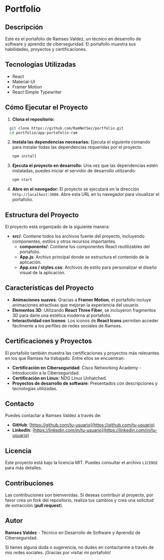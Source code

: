 # Portfolio

## Descripción
Este es el portafolio de Ramses Valdez, un técnico en desarrollo de software y aprendiz de ciberseguridad. El portafolio muestra sus habilidades, proyectos y certificaciones.

## Tecnologías Utilizadas
- React
- Material-UI
- Framer Motion
- React Simple Typewriter

## Cómo Ejecutar el Proyecto

1. **Clona el repositorio:**
 ```sh
   git clone https://github.com/RamNetSec/portfolio.git
   cd portfolio/app-portafolio-ram
   ```

2. **Instala las dependencias necesarias:**
   Ejecuta el siguiente comando para instalar todas las dependencias requeridas por el proyecto.
   ```sh
   npm install
   ```

3. **Ejecuta el proyecto en desarrollo:**
   Una vez que las dependencias estén instaladas, puedes iniciar el servidor de desarrollo utilizando:
   ```sh
   npm start
   ```

4. **Abre en el navegador:**
   El proyecto se ejecutará en la dirección `http://localhost:3000`. Abre esta URL en tu navegador para visualizar el portafolio.

## Estructura del Proyecto
El proyecto está organizado de la siguiente manera:

- **src/**: Contiene todos los archivos fuente del proyecto, incluyendo componentes, estilos y otros recursos importantes.
  - **components/**: Contiene los componentes React reutilizables del portafolio.
  - **App.js**: Archivo principal donde se estructura el contenido de la aplicación.
  - **App.css / styles.css**: Archivos de estilo para personalizar el diseño visual de la aplicación.

## Características del Proyecto
- **Animaciones suaves**: Gracias a **Framer Motion**, el portafolio incluye animaciones atractivas que mejoran la experiencia del usuario.
- **Elementos 3D**: Utilizando **React Three Fiber**, se incluyeron fragmentos 3D para darle una estética moderna al portafolio.
- **Interactividad con Iconos**: Los iconos de **React Icons** permiten acceder fácilmente a los perfiles de redes sociales de Ramses.

## Certificaciones y Proyectos
El portafolio también muestra las certificaciones y proyectos más relevantes en los que Ramses ha trabajado. Entre ellos se encuentran:
- **Certificación en Ciberseguridad**: Cisco Networking Academy - Introducción a la Ciberseguridad.
- **Certificación en Linux**: NDG Linux Unhatched.
- **Proyectos de desarrollo de software**: Presentados con descripciones y tecnologías utilizadas.

## Contacto
Puedes contactar a Ramses Valdez a través de:
- **GitHub**: [https://github.com/tu-usuario](https://github.com/tu-usuario)
- **LinkedIn**: [https://linkedin.com/in/tu-usuario](https://linkedin.com/in/tu-usuario)

## Licencia
Este proyecto está bajo la licencia MIT. Puedes consultar el archivo `LICENSE` para más detalles.

## Contribuciones
Las contribuciones son bienvenidas. Si deseas contribuir al proyecto, por favor crea un fork del repositorio, realiza tus cambios y crea una solicitud de extracción (**pull request**).

## Autor
**Ramses Valdez** - Técnico en Desarrollo de Software y Aprendiz de Ciberseguridad.

Si tienes alguna duda o sugerencia, no dudes en contactarme a través de mis redes sociales. ¡Gracias por visitar mi portafolio!
